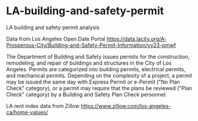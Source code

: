 # LA-building-and-safety-permit
LA building and safety permit analysis

Data from Los Angeles Open Date Portal
https://data.lacity.org/A-Prosperous-City/Building-and-Safety-Permit-Information/yv23-pmwf

The Department of Building and Safety issues permits for the construction, remodeling, 
and repair of buildings and structures in the City of Los Angeles. 
Permits are categorized into building permits, electrical permits, and mechanical permits.
Depending on the complexity of a project, a permit may be issued the same day with Express Permit 
or e-Permit ("No Plan Check" category), or a permit may require that the plans be reviewed ("Plan Check" category)
by a Building and Safety Plan Check personnel.

LA rent index data from Zillow
https://www.zillow.com/los-angeles-ca/home-values/

